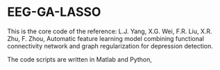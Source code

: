 # EEG-GA-LASSO

This is the core code of the reference: L.J. Yang, X.G. Wei, F.R. Liu, X.R. Zhu, F. Zhou, Automatic feature learning model combining functional connectivity network and graph regularization for depression detection.

The code scripts are written in Matlab and Python,
